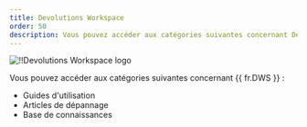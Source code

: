 ```yaml
---
title: Devolutions Workspace
order: 50
description: Vous pouvez accéder aux catégories suivantes concernant Devolutions Workspace ':' Guides d'utilisation, Articles de dépannage et Base de connaissances
---
```


![!!Devolutions Workspace logo](https://webdevolutions.blob.core.windows.net/images/projects/workspace/logos/workspace-color-shadow.svg)

Vous pouvez accéder aux catégories suivantes concernant {{ fr.DWS }} :  

* Guides d'utilisation
* Articles de dépannage
* Base de connaissances
